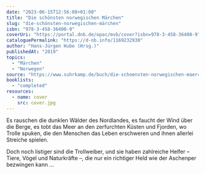 ```yaml
---
date: "2023-06-15T12:56:08+01:00"
title: "Die schönsten norwegischen Märchen"
slug: "die-schönsten-norwegischen-märchen"
isbn: "978-3-458-36400-9"
coverUri: "https://portal.dnb.de/opac/mvb/cover?isbn=978-3-458-36400-9"
cataloguePermalink: "https://d-nb.info/1169232930"
author: "Hans-Jürgen Hube (Hrsg.)"
publishedAt: "2019"
topics:
  - "Märchen"
  - "Norwegen"
source: "https://www.suhrkamp.de/buch/die-schoensten-norwegischen-maerchen-t-9783458364009"
booklists:
  - "completed"
resources:
  - name: cover
    src: cover.jpg
---
```

Es rauschen die dunklen Wälder des Nordlandes, es faucht der Wind über die 
Berge, es tobt das Meer an den zerfurchten Küsten und Fjorden, wo Trolle spuken, 
die den Menschen das Leben erschweren und ihnen allerlei Streiche spielen.

Doch noch listiger sind die Trollweiber, und sie haben zahlreiche Helfer – 
Tiere, Vögel und Naturkräfte –, die nur ein richtiger Held wie der Aschenper 
bezwingen kann ...